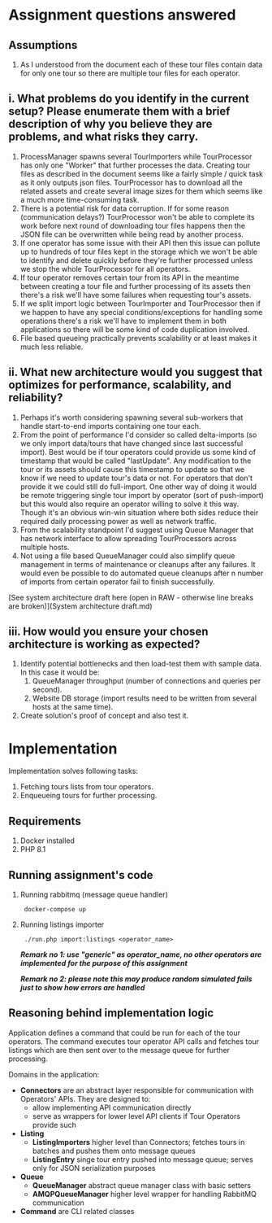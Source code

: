 
# Assignment questions answered

## Assumptions

1. As I understood from the document each of these tour files contain data for only one tour so there are multiple tour
   files for each operator.

## i. What problems do you identify in the current setup? Please enumerate them with a brief description of why you believe they are problems, and what risks they carry.

1. ProcessManager spawns several TourImporters while TourProcessor has only one "Worker" that further processes the
   data. Creating tour files as described in the document seems like a fairly simple / quick task as it only outputs
   json files. TourProcessor has to download all the related assets and create several image sizes for them which seems
   like a much more time-consuming task.
2. There is a potential risk for data corruption. If for some reason (communication delays?) TourProcessor won't be able
   to complete its work before next round of downloading tour files happens then the JSON file can be overwritten while
   being read by another process.
3. If one operator has some issue with their API then this issue can pollute up to hundreds of tour files kept in the
   storage which we won't be able to identify and delete quickly before they're further processed unless we stop the
   whole TourProcessor for all operators.
4. If tour operator removes certain tour from its API in the meantime between creating a tour file and further
   processing of its assets then there's a risk we'll have some failures when requesting tour's assets.
5. If we split import logic between TourImporter and TourProcessor then if we happen to have any special
   conditions/exceptions for handling some operations there's a risk we'll have to implement them in both applications
   so there will be some kind of code duplication involved.
6. File based queueing practically prevents scalability or at least makes it much less reliable.

## ii. What new architecture would you suggest that optimizes for performance, scalability, and reliability?

1. Perhaps it's worth considering spawning several sub-workers that handle start-to-end imports containing one tour
   each.
2. From the point of performance I'd consider so called delta-imports (so we only import data/tours that have changed
   since last successful import). Best would be if tour operators could provide us some kind of timestamp that would be
   called "lastUpdate". Any modification to the tour or its assets should cause this timestamp to update so that we know
   if we need to update tour's data or not. For operators that don't provide it we could still do full-import. One other
   way of doing it would be remote triggering single tour import by operator (sort of push-import) but this would also
   require an operator willing to solve it this way. Though it's an obvious win-win situation where both sides reduce
   their required daily processing power as well as network traffic.
3. From the scalability standpoint I'd suggest using Queue Manager that has network interface to allow spreading
   TourProcessors across multiple hosts.
4. Not using a file based QueueManager could also simplify queue management in terms of maintenance or cleanups after
   any failures. It would even be possible to do automated queue cleanups after n number of imports from certain
   operator fail to finish successfully.

[See system architecture draft here (open in RAW - otherwise line breaks are broken)](System architecture draft.md)

## iii. How would you ensure your chosen architecture is working as expected?

1. Identify potential bottlenecks and then load-test them with sample data. In this case it would be:
   1. QueueManager throughput (number of connections and queries per second).
   2. Website DB storage (import results need to be written from several hosts at the same time).
2. Create solution's proof of concept and also test it.

# Implementation

Implementation solves following tasks:
1. Fetching tours lists from tour operators.
2. Enqueueing tours for further processing.

## Requirements

1. Docker installed
2. PHP 8.1

## Running assignment's code

1. Running rabbitmq (message queue handler)

        docker-compose up

2. Running listings importer

        ./run.php import:listings <operator_name>

   ***Remark no 1: use "generic" as operator_name, no other operators are implemented for the purpose of this assignment***

   ***Remark no 2: please note this may produce random simulated fails just to show how errors are handled***

## Reasoning behind implementation logic

Application defines a command that could be run for each of the tour operators. The command executes tour operator API calls 
and fetches tour listings which are then sent over to the message queue for further processing.

Domains in the application:
- **Connectors** are an abstract layer responsible for communication with Operators' APIs. They are designed to:
  - allow implementing API communication directly
  - serve as wrappers for lower level API clients if Tour Operators provide such
- **Listing**
  - **ListingImporters** higher level than Connectors; fetches tours in batches and pushes them onto message queues
  - **ListingEntry** singe tour entry pushed into message queue; serves only for JSON serialization purposes
- **Queue**
  - **QueueManager** abstract queue manager class with basic setters
  - **AMQPQueueManager** higher level wrapper for handling RabbitMQ communication 
- **Command** are CLI related classes